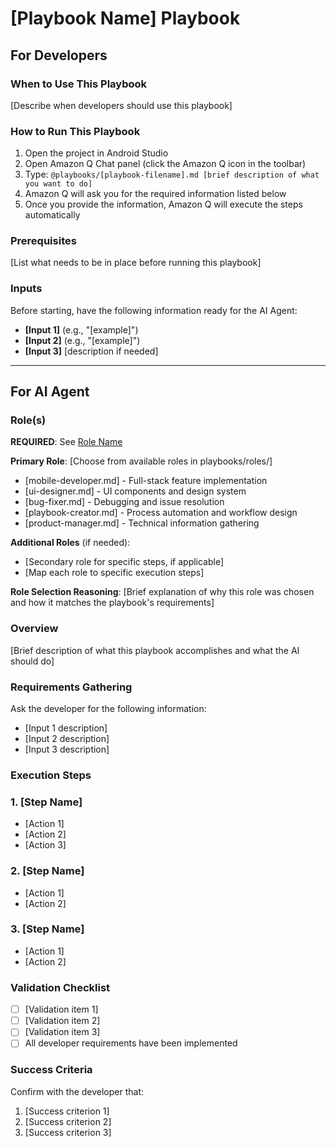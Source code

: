 # [Playbook Name] Playbook

## For Developers

### When to Use This Playbook
[Describe when developers should use this playbook]

### How to Run This Playbook
1. Open the project in Android Studio
2. Open Amazon Q Chat panel (click the Amazon Q icon in the toolbar)
3. Type: `@playbooks/[playbook-filename].md [brief description of what you want to do]`
4. Amazon Q will ask you for the required information listed below
5. Once you provide the information, Amazon Q will execute the steps automatically

### Prerequisites
[List what needs to be in place before running this playbook]

### Inputs
Before starting, have the following information ready for the AI Agent:
- **[Input 1]** (e.g., "[example]")
- **[Input 2]** (e.g., "[example]")
- **[Input 3]** [description if needed]

---

## For AI Agent

### Role(s)
**REQUIRED**: See [Role Name](roles/role-file.md)

**Primary Role**: [Choose from available roles in playbooks/roles/]
- [mobile-developer.md] - Full-stack feature implementation
- [ui-designer.md] - UI components and design system
- [bug-fixer.md] - Debugging and issue resolution
- [playbook-creator.md] - Process automation and workflow design
- [product-manager.md] - Technical information gathering

**Additional Roles** (if needed):
- [Secondary role for specific steps, if applicable]
- [Map each role to specific execution steps]

**Role Selection Reasoning**: [Brief explanation of why this role was chosen and how it matches the playbook's requirements]

### Overview
[Brief description of what this playbook accomplishes and what the AI should do]

### Requirements Gathering
Ask the developer for the following information:
- [Input 1 description]
- [Input 2 description]
- [Input 3 description]

### Execution Steps

### 1. [Step Name]
- [Action 1]
- [Action 2]
- [Action 3]

### 2. [Step Name]
- [Action 1]
- [Action 2]

### 3. [Step Name]
- [Action 1]
- [Action 2]

### Validation Checklist
- [ ] [Validation item 1]
- [ ] [Validation item 2]
- [ ] [Validation item 3]
- [ ] All developer requirements have been implemented

### Success Criteria
Confirm with the developer that:
1. [Success criterion 1]
2. [Success criterion 2]
3. [Success criterion 3]